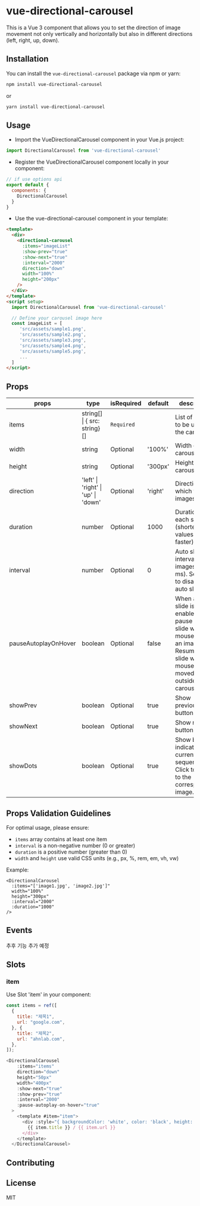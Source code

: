 # vue-directional-carousel

This is a Vue 3 component that allows you to set the direction of image movement not only vertically and horizontally but also in different directions (left, right, up, down).

## Installation

You can install the `vue-directional-carousel` package via npm or yarn:

```bash
npm install vue-directional-carousel
```

or

```bash
yarn install vue-directional-carousel
```

## Usage

- Import the VueDirectionalCarousel component in your Vue.js project:

```javascript
import DirectionalCarousel from 'vue-directional-carousel'
```

- Register the VueDirectionalCarousel component locally in your component:

```javascript
// if use options api
export default {
  components: {
    DirectionalCarousel
  }
}
```

- Use the vue-directional-carousel component in your template:

```html
<template>
  <div>
    <directional-carousel
      :items="imageList"
      :show-prev="true"
      :show-next="true"
      :interval="2000"
      direction="down"
      width="100%"
      height="200px"
    />
  </div>
</template>
<script setup>
  import DirectionalCarousel from 'vue-directional-carousel'

  // Define your carousel image here
  const imageList = [
     'src/assets/sample1.png',
     'src/assets/sample2.png',
     'src/assets/sample3.png',
     'src/assets/sample4.png',
     'src/assets/sample5.png',
     ...
  ]
</script>
```

## Props

| props                | type                                | isRequired | default | description                                                                                                                                       |
| -------------------- | ----------------------------------- | ---------- | ------- | ------------------------------------------------------------------------------------------------------------------------------------------------- |
| items                | string[] \| { src: string}[]        | `Required` |         | List of images to be used in the carousel.                                                                                                        |
| width                | string                              | Optional   | '100%'  | Width of the carousel.                                                                                                                            |
| height               | string                              | Optional   | '300px' | Height of the carousel.                                                                                                                           |
| direction            | 'left' \| 'right' \| 'up' \| 'down' | Optional   | 'right' | Direction in which the images flow.                                                                                                               |
| duration             | number                              | Optional   | 1000    | Duration of each slide (shorter values make it faster).                                                                                           |
| interval             | number                              | Optional   | 0       | Auto slide interval for images (in ms). Set to 0 to disable auto sliding.                                                                         |
| pauseAutoplayOnHover | boolean                             | Optional   | false   | When auto slide is enabled, pause the slide when the mouse is over an image. Resume auto slide when the mouse is moved outside the carousel area. |
| showPrev             | boolean                             | Optional   | true    | Show previous button.                                                                                                                             |
| showNext             | boolean                             | Optional   | true    | Show next button.                                                                                                                                 |
| showDots             | boolean                             | Optional   | true    | Show buttons indicating the current image sequence. Click to slide to the corresponding image.                                                    |

## Props Validation Guidelines

For optimal usage, please ensure:

- `items` array contains at least one item
- `interval` is a non-negative number (0 or greater)
- `duration` is a positive number (greater than 0)
- `width` and `height` use valid CSS units (e.g., px, %, rem, em, vh, vw)

Example:

```vue
<DirectionalCarousel
  :items="['image1.jpg', 'image2.jpg']"
  width="100%"
  height="300px"
  :interval="2000"
  :duration="1000"
/>
```

## Events

추후 기능 추가 예정

## Slots

### item

Use Slot 'item' in your component:

```javascript
const items = ref([
  {
    title: "제목1",
    url: "google.com",
  }, {
    title: "제목2",
    url: "ahnlab.com",
  },
]);

<DirectionalCarousel
    :items="items"
    direction="down"
    height="50px"
    width="400px"
    :show-next="true"
    :show-prev="true"
    :interval="2000"
    :pause-autoplay-on-hover="true"
  >
    <template #item="item">
      <div :style="{ backgroundColor: 'white', color: 'black', height: '100%', width: '100%' }">
        {{ item.title }} / {{ item.url }}
      </div>
    </template>
  </DirectionalCarousel>
```

## Contributing

## License

MIT
